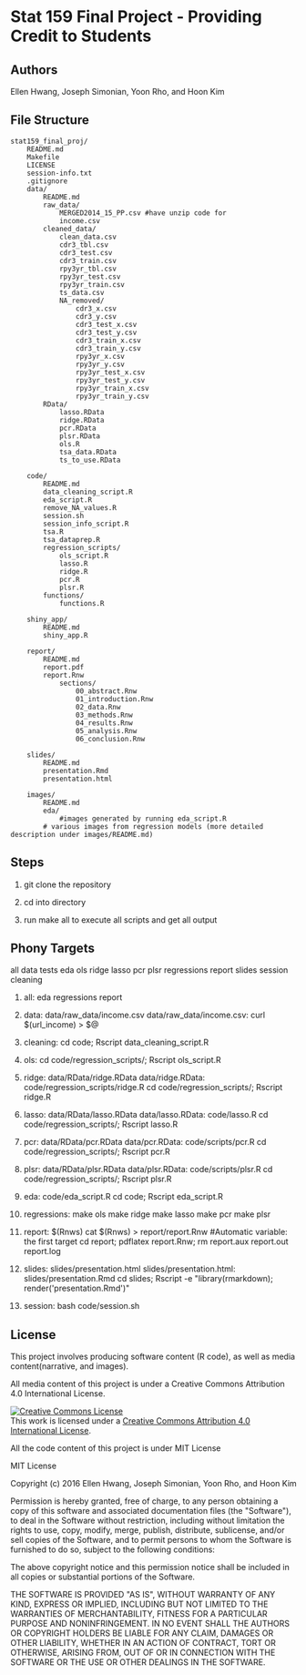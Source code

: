 # Stat 159 Final Project - Providing Credit to Students

## Authors

Ellen Hwang, Joseph Simonian, Yoon Rho, and Hoon Kim

## File Structure

```
stat159_final_proj/
	README.md
	Makefile	
	LICENSE
	session-info.txt
	.gitignore
	data/
		README.md
		raw_data/
			MERGED2014_15_PP.csv #have unzip code for 
			income.csv
		cleaned_data/
			clean_data.csv
			cdr3_tbl.csv
			cdr3_test.csv
			cdr3_train.csv
			rpy3yr_tbl.csv
			rpy3yr_test.csv
			rpy3yr_train.csv
			ts_data.csv
			NA_removed/
				cdr3_x.csv
				cdr3_y.csv
				cdr3_test_x.csv
				cdr3_test_y.csv
				cdr3_train_x.csv
				cdr3_train_y.csv
				rpy3yr_x.csv
				rpy3yr_y.csv
				rpy3yr_test_x.csv
				rpy3yr_test_y.csv
				rpy3yr_train_x.csv
				rpy3yr_train_y.csv
		RData/
			lasso.RData
			ridge.RData
			pcr.RData
			plsr.RData
			ols.R 
			tsa_data.RData
			ts_to_use.RData

	code/
		README.md
		data_cleaning_script.R
		eda_script.R
		remove_NA_values.R
		session.sh
		session_info_script.R
		tsa.R
		tsa_dataprep.R
		regression_scripts/
			ols_script.R 
			lasso.R
			ridge.R
			pcr.R
			plsr.R
		functions/
			functions.R

	shiny_app/
		README.md
		shiny_app.R

	report/
		README.md
		report.pdf
		report.Rnw
			sections/
				00_abstract.Rnw
				01_introduction.Rnw
				02_data.Rnw
				03_methods.Rnw
				04_results.Rnw
				05_analysis.Rnw
				06_conclusion.Rnw

	slides/
		README.md
		presentation.Rmd 
		presentation.html

	images/
		README.md
		eda/
			#images generated by running eda_script.R
		# various images from regression models (more detailed description under images/README.md)
```

## Steps

1. git clone the repository

2. cd into directory

3. run make all to execute all scripts and get all output

## Phony Targets

all data tests eda ols ridge lasso pcr plsr regressions report slides session cleaning

1. all: eda regressions report

2. data: data/raw_data/income.csv
   data/raw_data/income.csv: 
		curl $(url_income) > $@

3. cleaning:
		cd code; Rscript data_cleaning_script.R

4. ols: 
		cd code/regression_scripts/; Rscript ols_script.R

5. ridge: data/RData/ridge.RData
   data/ridge.RData: code/regression_scripts/ridge.R
		cd code/regression_scripts/; Rscript ridge.R

6. lasso: data/RData/lasso.RData
   data/lasso.RData: code/lasso.R
		cd code/regression_scripts/; Rscript lasso.R

7. 	pcr: data/RData/pcr.RData
    data/pcr.RData: code/scripts/pcr.R
		cd code/regression_scripts/; Rscript pcr.R

8. plsr: data/RData/plsr.RData
   data/plsr.RData: code/scripts/plsr.R
		cd code/regression_scripts/; Rscript plsr.R

9. eda: code/eda_script.R
		cd code; Rscript eda_script.R

10. regressions: 
		make ols
		make ridge
		make lasso
		make pcr
		make plsr

11. report: $(Rnws)
		cat $(Rnws) > report/report.Rnw #Automatic variable: the first target
		cd report; pdflatex report.Rnw; rm report.aux report.out report.log

12. slides: slides/presentation.html
	slides/presentation.html: slides/presentation.Rmd
		cd slides; Rscript -e "library(rmarkdown); render('presentation.Rmd')"

13. session:
		bash code/session.sh


## License

This project involves producing software content (R code), as well as media content(narrative, and images).

All media content of this project is under a Creative Commons Attribution 4.0 International License. 


<a rel="license" href="http://creativecommons.org/licenses/by/4.0/"><img alt="Creative Commons License" style="border-width:0" src="https://i.creativecommons.org/l/by/4.0/88x31.png" /></a><br />This work is licensed under a <a rel="license" href="http://creativecommons.org/licenses/by/4.0/">Creative Commons Attribution 4.0 International License</a>.


All the code content of this project is under MIT License

MIT License

Copyright (c) 2016 Ellen Hwang, Joseph Simonian, Yoon Rho, and Hoon Kim

Permission is hereby granted, free of charge, to any person obtaining a copy
of this software and associated documentation files (the "Software"), to deal
in the Software without restriction, including without limitation the rights
to use, copy, modify, merge, publish, distribute, sublicense, and/or sell
copies of the Software, and to permit persons to whom the Software is
furnished to do so, subject to the following conditions:

The above copyright notice and this permission notice shall be included in all
copies or substantial portions of the Software.

THE SOFTWARE IS PROVIDED "AS IS", WITHOUT WARRANTY OF ANY KIND, EXPRESS OR
IMPLIED, INCLUDING BUT NOT LIMITED TO THE WARRANTIES OF MERCHANTABILITY,
FITNESS FOR A PARTICULAR PURPOSE AND NONINFRINGEMENT. IN NO EVENT SHALL THE
AUTHORS OR COPYRIGHT HOLDERS BE LIABLE FOR ANY CLAIM, DAMAGES OR OTHER
LIABILITY, WHETHER IN AN ACTION OF CONTRACT, TORT OR OTHERWISE, ARISING FROM,
OUT OF OR IN CONNECTION WITH THE SOFTWARE OR THE USE OR OTHER DEALINGS IN THE
SOFTWARE.


